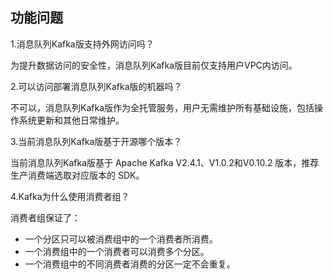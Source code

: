 ## 功能问题

1.消息队列Kafka版支持外网访问吗？</br>

为提升数据访问的安全性，消息队列Kafka版目前仅支持用户VPC内访问。</br>

2.可以访问部署消息队列Kafka版的机器吗？</br>

不可以，消息队列Kafka版作为全托管服务，用户无需维护所有基础设施，包括操作系统更新和其他日常维护。</br>

3.当前消息队列Kafka版基于开源哪个版本？</br>

当前消息队列Kafka版基于 Apache Kafka V2.4.1、V1.0.2和V0.10.2 版本，推荐生产消费端选取对应版本的 SDK。</br>

4.Kafka为什么使用消费者组？</br>

消费者组保证了：</br>
-	一个分区只可以被消费组中的一个消费者所消费。</br>
-	一个消费组中的一个消费者可以消费多个分区。</br>
-	一个消费组中的不同消费者消费的分区一定不会重复。</br>
